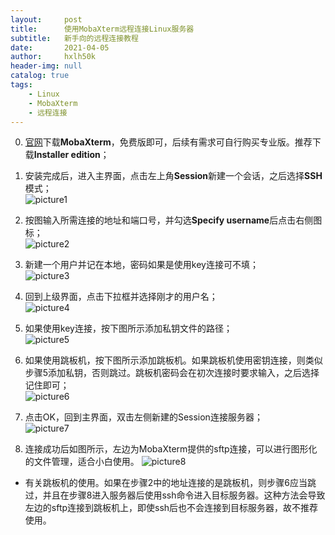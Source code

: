 ```yaml
---
layout:     post
title:      使用MobaXterm远程连接Linux服务器
subtitle:   新手向的远程连接教程
date:       2021-04-05
author:     hxlh50k
header-img: null
catalog: true
tags:
    - Linux
    - MobaXterm
    - 远程连接
---
```

0. [官网](https://mobaxterm.mobatek.net/)下载**MobaXterm**，免费版即可，后续有需求可自行购买专业版。推荐下载**Installer edition**；

1. 安装完成后，进入主界面，点击左上角**Session**新建一个会话，之后选择**SSH**模式；    
![picture1](/_post/src/2021-04-05_01/01.png)

2. 按图输入所需连接的地址和端口号，并勾选**Specify username**后点击右侧图标；  
![picture2](/_post/src/2021-04-05_01/02.png)

3. 新建一个用户并记在本地，密码如果是使用key连接可不填；  
![picture3](/_post/src/2021-04-05_01/03.png)

4. 回到上级界面，点击下拉框并选择刚才的用户名；  
![picture4](/_post/src/2021-04-05_01/04.png)

5. 如果使用key连接，按下图所示添加私钥文件的路径；  
![picture5](/_post/src/2021-04-05_01/05.png)

6. 如果使用跳板机，按下图所示添加跳板机。如果跳板机使用密钥连接，则类似步骤5添加私钥，否则跳过。跳板机密码会在初次连接时要求输入，之后选择记住即可；  
![picture6](/_post/src/2021-04-05_01/06.png)

7. 点击OK，回到主界面，双击左侧新建的Session连接服务器；  
![picture7](/_post/src/2021-04-05_01/07.png)

8. 连接成功后如图所示，左边为MobaXterm提供的sftp连接，可以进行图形化的文件管理，适合小白使用。
![picture8](/_post/src/2021-04-05_01/08.png)

* 有关跳板机的使用。如果在步骤2中的地址连接的是跳板机，则步骤6应当跳过，并且在步骤8进入服务器后使用ssh命令进入目标服务器。这种方法会导致左边的sftp连接到跳板机上，即使ssh后也不会连接到目标服务器，故不推荐使用。